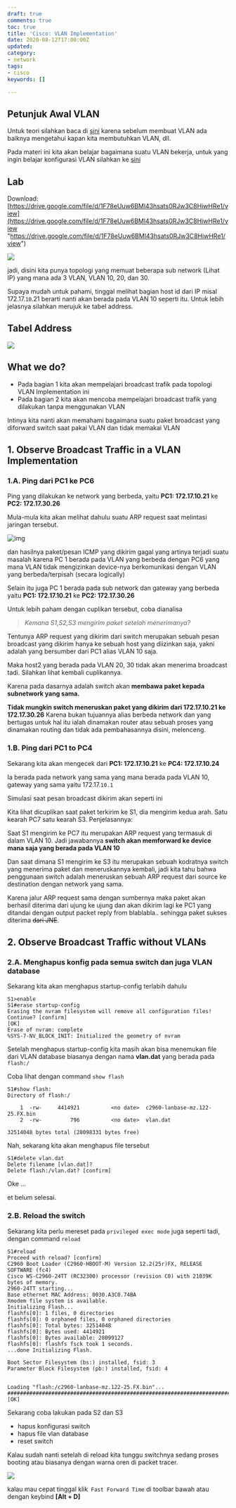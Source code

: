 ```yaml
---
draft: true
comments: true
toc: true
title: 'Cisco: VLAN Implementation'
date: 2020-08-12T17:00:00Z
updated: 
category:
- network
tags:
- cisco
keywords: []

---
```

## Petunjuk Awal VLAN

Untuk teori silahkan baca di [sini]() karena sebelum membuat VLAN ada baiknya mengetahui kapan kita membutuhkan VLAN, dll.

Pada materi ini kita akan belajar bagaimana suatu VLAN bekerja, untuk yang ingin belajar konfigurasi VLAN silahkan ke [sini](8log.netlify.app/2020/07/26/network/cisco-vlan-configuration "sini")

## Lab

Download: [https://drive.google.com/file/d/1F78eUuw6BMl43hsats0RJw3C8HiwHRe1/view](https://drive.google.com/file/d/1F78eUuw6BMl43hsats0RJw3C8HiwHRe1/view "https://drive.google.com/file/d/1F78eUuw6BMl43hsats0RJw3C8HiwHRe1/view")

![](/images/screenshot_2020-08-13_23-40-48.png)

jadi, disini kita punya topologi yang memuat beberapa sub network (Lihat IP) yang mana ada 3 VLAN, VLAN 10, 20, dan 30.

Supaya mudah untuk pahami, tinggal melihat bagian host id dari IP misal 172.17.`10`.21 berarti nanti akan berada pada VLAN 10 seperti itu. Untuk lebih jelasnya silahkan merujuk ke tabel address.

## Tabel Address

![](/images/screenshot_2020-08-13_23-44-33.png)

## What we do?

* Pada bagian 1 kita akan mempelajari broadcast trafik pada topologi VLAN Implementation ini
* Pada bagian 2 kita akan mencoba mempelajari broadcast trafik yang dilakukan tanpa menggunakan VLAN

Intinya kita nanti akan memahami bagaimana suatu paket broadcast yang diforward switch saat pakai VLAN dan tidak memakai VLAN

## 1. Observe Broadcast Traffic in a VLAN Implementation

### 1.A. Ping dari PC1 ke PC6

Ping yang dilakukan ke network yang berbeda, yaitu **PC1: 172.17.10.21** ke **PC2: 172.17.30.26**

Mula-mula kita akan melihat dahulu suatu ARP request saat melintasi jaringan tersebut.

![img](https://i.imgur.com/mJDvWxV.gif)

dan hasilnya paket/pesan ICMP yang dikirim gagal yang artinya terjadi suatu masalah karena PC 1 berada pada VLAN yang berbeda dengan PC6 yang mana VLAN tidak mengizinkan device-nya berkomunikasi dengan VLAN yang berbeda/terpisah (secara logically)

Selain itu juga PC 1 berada pada sub network dan gateway yang berbeda yaitu **PC1: 172.17.10.21** ke **PC2: 172.17.30.26**

Untuk lebih paham dengan cuplikan tersebut, coba dianalisa

> _Kemana S1,S2,S3 mengirim paket setelah menerimanya?_

Tentunya ARP request yang dikirim dari switch merupakan sebuah pesan broadcast yang dikirim hanya ke sebuah host yang diizinkan saja, yakni adalah yang bersumber dari PC1 alias VLAN 10 saja.

Maka host2 yang berada pada VLAN 20, 30 tidak akan menerima broadcast tadi. Silahkan lihat kembali cuplikannya.

Karena pada dasarnya adalah switch akan **membawa paket kepada subnetwork yang sama.**

**Tidak mungkin switch meneruskan paket yang dikirim dari 172.17.10.21 ke 172.17.30.26** Karena bukan tujuannya alias berbeda network dan yang bertugas untuk hal itu ialah dinamakan router atau sebuah proses yang dinamakan routing dan tidak ada pembahasannya disini, melenceng.

### 1.B. Ping dari PC1 to PC4

Sekarang kita akan mengecek dari **PC1: 172.17.10.21** ke **PC4: 172.17.10.24**

Ia berada pada network yang sama yang mana berada pada VLAN 10, gateway yang sama yaitu 172.17.`10.1` 

Simulasi saat pesan broadcast dikirim akan seperti ini

Kita lihat dicuplikan saat paket terkirim ke S1, dia mengirim kedua arah. Satu kearah PC7 satu kearah S3. Penjelasannya:

Saat S1 mengirim ke PC7 itu merupakan ARP request yang termasuk di dalam VLAN 10. Jadi jawabannya **switch akan memforward ke device mana saja yang berada pada VLAN 10**

Dan saat dimana S1 mengirim ke S3 itu merupakan sebuah kodratnya switch yang menerima paket dan meneruskannya kembali, jadi kita tahu bahwa penggunaan switch adalah meneruskan sebuah ARP request dari source ke destination dengan network yang sama.

Karena jalur ARP request sama dengan sumbernya maka paket akan berhasil diterima dari ujung ke ujung dan akan dikirim lagi ke PC1 yang ditandai dengan output packet reply from blablabla.. sehingga paket sukses diterima ~~dari JNE~~.

## 2. Observe Broadcast Traffic without VLANs

### 2.A. Menghapus konfig pada semua switch dan juga VLAN database

Sekarang kita akan menghapus startup-config terlabih dahulu

    S1>enable
    S1#erase startup-config 
    Erasing the nvram filesystem will remove all configuration files! Continue? [confirm]
    [OK]
    Erase of nvram: complete
    %SYS-7-NV_BLOCK_INIT: Initialized the geometry of nvram

Setelah menghapus startup-config kita masih akan bisa menemukan file dari VLAN database biasanya dengan nama **vlan.dat** yang berada pada `flash:/` 

Coba lihat dengan command `show flash`

    S1#show flash: 
    Directory of flash:/
    
        1  -rw-     4414921          <no date>  c2960-lanbase-mz.122-25.FX.bin
        2  -rw-         796          <no date>  vlan.dat
    
    32514048 bytes total (28098331 bytes free)

Nah, sekarang kita akan menghapus file tersebut

    S1#delete vlan.dat
    Delete filename [vlan.dat]?
    Delete flash:/vlan.dat? [confirm]

Oke ... 

et belum selesai.

### 2.B. Reload the switch

Sekarang kita perlu mereset pada `privileged exec mode` juga seperti tadi, dengan command `reload`

    S1#reload
    Proceed with reload? [confirm]
    C2960 Boot Loader (C2960-HBOOT-M) Version 12.2(25r)FX, RELEASE SOFTWARE (fc4)
    Cisco WS-C2960-24TT (RC32300) processor (revision C0) with 21039K bytes of memory.
    2960-24TT starting...
    Base ethernet MAC Address: 0030.A3C0.74BA
    Xmodem file system is available.
    Initializing Flash...
    flashfs[0]: 1 files, 0 directories
    flashfs[0]: 0 orphaned files, 0 orphaned directories
    flashfs[0]: Total bytes: 32514048
    flashfs[0]: Bytes used: 4414921
    flashfs[0]: Bytes available: 28099127
    flashfs[0]: flashfs fsck took 1 seconds.
    ...done Initializing Flash.
    
    Boot Sector Filesystem (bs:) installed, fsid: 3
    Parameter Block Filesystem (pb:) installed, fsid: 4
    
    
    Loading "flash:/c2960-lanbase-mz.122-25.FX.bin"...
    ########################################################################## [OK]

Sekarang coba lakukan pada S2 dan S3

* hapus konfigurasi switch
* hapus file vlan database
* reset switch

Kalau sudah nanti setelah di reload kita tunggu switchnya sedang proses booting atau biasanya dengan warna oren di packet tracer.

![](/images/screenshot_2020-08-14_09-01-28.png)

kalau mau cepat tinggal klik` Fast Forward Time` di toolbar bawah atau dengan keybind **\[Alt + D\]**
